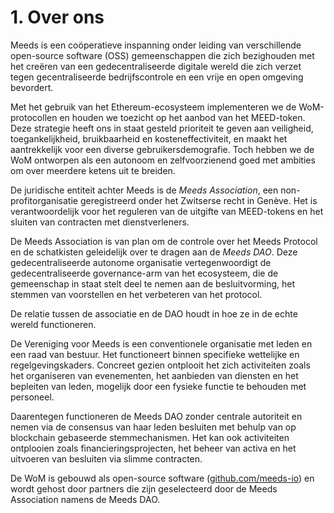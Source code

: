 
# 1. Over ons

Meeds is een coöperatieve inspanning onder leiding van verschillende open-source software (OSS) gemeenschappen die zich bezighouden met het creëren van een gedecentraliseerde digitale wereld die zich verzet tegen gecentraliseerde bedrijfscontrole en een vrije en open omgeving bevordert.

Met het gebruik van het Ethereum-ecosysteem implementeren we de WoM-protocollen en houden we toezicht op het aanbod van het MEED-token. Deze strategie heeft ons in staat gesteld prioriteit te geven aan veiligheid, toegankelijkheid, bruikbaarheid en kosteneffectiviteit, en maakt het aantrekkelijk voor een diverse gebruikersdemografie. Toch hebben we de WoM ontworpen als een autonoom en zelfvoorzienend goed met ambities om over meerdere ketens uit te breiden.

De juridische entiteit achter Meeds is de _Meeds Association_, een non-profitorganisatie geregistreerd onder het Zwitserse recht in Genève. Het is verantwoordelijk voor het reguleren van de uitgifte van MEED-tokens en het sluiten van contracten met dienstverleners.

De Meeds Association is van plan om de controle over het Meeds Protocol en de schatkisten geleidelijk over te dragen aan de _Meeds DAO_. Deze gedecentraliseerde autonome organisatie vertegenwoordigt de gedecentraliseerde governance-arm van het ecosysteem, die de gemeenschap in staat stelt deel te nemen aan de besluitvorming, het stemmen van voorstellen en het verbeteren van het protocol.

De relatie tussen de associatie en de DAO houdt in hoe ze in de echte wereld functioneren.

De Vereniging voor Meeds is een conventionele organisatie met leden en een raad van bestuur. Het functioneert binnen specifieke wettelijke en regelgevingskaders. Concreet gezien ontplooit het zich activiteiten zoals het organiseren van evenementen, het aanbieden van diensten en het bepleiten van leden, mogelijk door een fysieke functie te behouden met personeel.

Daarentegen functioneren de Meeds DAO zonder centrale autoriteit en nemen via de consensus van haar leden besluiten met behulp van op blockchain gebaseerde stemmechanismen. Het kan ook activiteiten ontplooien zoals financieringsprojecten, het beheer van activa en het uitvoeren van besluiten via slimme contracten.

De WoM is gebouwd als open-source software ([github.com/meeds-io](https://github.com/meeds-io)) en wordt gehost door partners die zijn geselecteerd door de Meeds Association namens de Meeds DAO.

